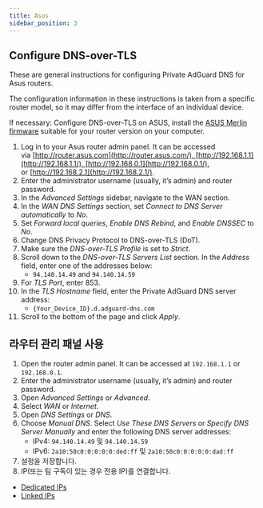```yaml
---
title: Asus
sidebar_position: 3
---
```


## Configure DNS-over-TLS

These are general instructions for configuring Private AdGuard DNS for Asus routers.

The configuration information in these instructions is taken from a specific router model, so it may differ from the interface of an individual device.

If necessary: Configure DNS-over-TLS on ASUS, install the [ASUS Merlin firmware](https://www.asuswrt-merlin.net/download) suitable for your router version on your computer.

1. Log in to your Asus router admin panel. It can be accessed via [http://router.asus.com](http://router.asus.com/), [http://192.168.1.1](http://192.168.1.1/), [http://192.168.0.1](http://192.168.0.1/), or [http://192.168.2.1](http://192.168.2.1/).
2. Enter the administrator username (usually, it’s admin) and router password.
3. In the _Advanced Settings_ sidebar, navigate to the WAN section.
4. In the _WAN DNS Settings_ section, set _Connect to DNS Server automatically_ to _No_.
5. Set _Forward local queries_, _Enable DNS Rebind_, and _Enable DNSSEC_ to _No_.
6. Change DNS Privacy Protocol to DNS-over-TLS (DoT).
7. Make sure the _DNS-over-TLS Profile_ is set to _Strict_.
8. Scroll down to the _DNS-over-TLS Servers List_ section. In the _Address_ field, enter one of the addresses below:
   - `94.140.14.49` and `94.140.14.59`
9. For _TLS Port_, enter 853.
10. In the _TLS Hostname_ field, enter the Private AdGuard DNS server address:
    - `{Your_Device_ID}.d.adguard-dns.com`
11. Scroll to the bottom of the page and click _Apply_.

## 라우터 관리 패널 사용

1. Open the router admin panel. It can be accessed at `192.168.1.1` or `192.168.0.1`.
2. Enter the administrator username (usually, it’s admin) and router password.
3. Open _Advanced Settings_ or _Advanced_.
4. Select _WAN_ or _Internet_.
5. Open _DNS Settings_ or _DNS_.
6. Choose _Manual DNS_. Select _Use These DNS Servers_ or _Specify DNS Server Manually_ and enter the following DNS server addresses:
   - IPv4: `94.140.14.49` 및 `94.140.14.59`
   - IPv6: `2a10:50c0:0:0:0:0:ded:ff` 및 `2a10:50c0:0:0:0:0:dad:ff`
7. 설정을 저장합니다.
8. IP(또는 팀 구독이 있는 경우 전용 IP)를 연결합니다.

- [Dedicated IPs](/private-dns/connect-devices/other-options/dedicated-ip.md)
- [Linked IPs](/private-dns/connect-devices/other-options/linked-ip.md)
